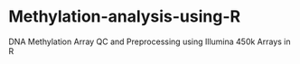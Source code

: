 # Methylation-analysis-using-R
DNA Methylation Array QC and Preprocessing using Illumina 450k Arrays in R
